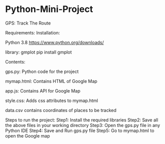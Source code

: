 # Python-Mini-Project
GPS: Track The Route

Requirements:
Installation:

Python 3.8
https://www.python.org/downloads/

library:
gmplot
pip install gmplot

Contents:

gps.py:
Python code for the project

mymap.html:
Contains HTML of Google Map

app.js:
Contains API for Google Map

style.css:
Adds css attributes to mymap.html

data.csv 
contains coordinates of places to be tracked

Steps to run the project:
Step1: Install the required libraries
Step2: Save all the above files in your working directory
Step3: Open the gps.py file in any Python IDE
Step4: Save and Run gps.py file
Step5: Go to mymap.html to open the Google map
